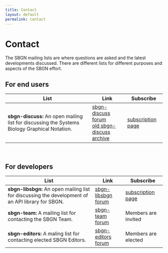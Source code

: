 ```yaml
---
title: Contact
layout: default
permalink: contact
---
```


# Contact

The SBGN mailing lists are where questions are asked and the latest developments discussed. There are different lists for different purposes and aspects of the SBGN effort.

## For end users

 List | Link | Subscribe
--|--|--
**sbgn-discuss:** An open mailing list for discussing the Systems Biology Graphical Notation. | [sbgn-discuss forum](https://groups.google.com/forum/#!forum/sbgn-discuss) <br> [old sbgn-discuss archive](https://lists.caltech.edu/pipermail/sbgn-discuss/) | [subscription page](https://groups.google.com/forum/#!forum/sbgn-discuss)       

<br />

## For developers

 List | Link | Subscribe
--|--|--
**sbgn-libsbgn:** An open mailing list for discussing the development of an API library for SBGN. | [sbgn-libsbgn forum](http://sourceforge.net/mailarchive/forum.php?forum_name=sbgn-libsbgn) | [subscription page](https://lists.sourceforge.net/lists/listinfo/sbgn-libsbgn)
**sbgn-team:** A mailing list for contacting the SBGN Team. | [sbgn-team forum](https://groups.google.com/forum/#!forum/sbgn-team) | Members are invited
**sbgn-editors:** A maling list for contacting elected SBGN Editors. | [sbgn-editors forum](https://groups.google.com/forum/#!forum/sbgn-editors) | Members are elected
